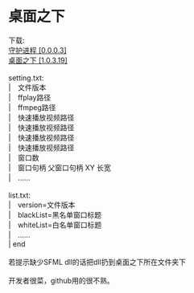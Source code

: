 # 桌面之下
下载: <br>
<a href="https://github.com/loouwiit/Under-The-Window/blob/master/%E7%94%9F%E6%88%90/%E5%AE%88%E6%8A%A4%E7%BA%BF%E7%A8%8B%20%5B0.0.0.3%5D.zip">守护进程 [0.0.0.3]</a> <br>
<a href="https://github.com/loouwiit/Under-The-Window/blob/master/%E7%94%9F%E6%88%90/%E6%A1%8C%E9%9D%A2%E4%B9%8B%E4%B8%8B%20%5B1.0.3.19%5D.zip">桌面之下 [1.0.3.19]</a> <br>
<br/>
setting.txt:<br/>
|　文件版本 <br/>
|　ffplay路径 <br/>
|　ffmpeg路径 <br/>
|　快速播放视频路径 <br/>
|　快速播放视频路径 <br/>
|　快速播放视频路径 <br/>
|　快速播放视频路径 <br/>
|　窗口数 <br/>
|　窗口句柄 父窗口句柄 XY 长宽 <br/>
|　…… <br/>
 <br/>
 list.txt:<br/>
 |　version=文件版本 <br/>
 |　blackList=黑名单窗口标题 <br/>
 |　whiteList=白名单窗口标题 <br/>
 |　…… <br/>
 | end <br/>
 <br/>
若提示缺少SFML dll的话把dll扔到桌面之下所在文件夹下 <br/>
<br>
开发者很菜，github用的很不熟。
